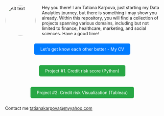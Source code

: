 
<div style="display: flex; align-items: center;">
   <img src="https://TatianaKarpovaP.github.io/Portfolio_Data_Analyst/Photo.png" alt="Alt text" style="border-radius: 50%; width: 100px; height: 100px;height: 100px; margin-right: 20px;">
    <p>Hey you there! I am Tatiana Karpova, just starting my Data Analytics journey, but there is something i may show you already. Within this repository, you will find a collection of projects spanning various domains, including but not limited to finance, healthcare, marketing, and social sciences. Have a good time! </p>
</div>

<div align="center">
  <a href="https://TatianaKarpovaP.github.io/Portfolio_Data_Analyst/CV_Tatiana_Karpova_Data_and_Business_Analyst.pdf" style="display:inline-block;padding:10px 20px;background-color:#007bff;color:#fff;text-decoration:none;border-radius:5px; margin: 10px;">Let's get know each other better - My CV</a>
  

  <a href="https://tatianakarpovap.github.io/Portfolio_Data_Analyst/project_1.html" style="display:inline-block;padding:10px 20px;background-color:#28a745;color:#fff;text-decoration:none;border-radius:5px; margin: 10px;">Project #1. Credit risk score (Python) </a>
  

  <a href="https://tatianakarpovap.github.io/Portfolio_Data_Analyst/project_2.html" style="display:inline-block;padding:10px 20px;background-color:#28a745;color:#fff;text-decoration:none;border-radius:5px; margin: 10px;">Project #2. Credit risk Visualization (Tableau) </a>
</div>

Contact me <a href="mailto:tatianakarpova@myyahoo.com">tatianakarpova@myyahoo.com</a>
